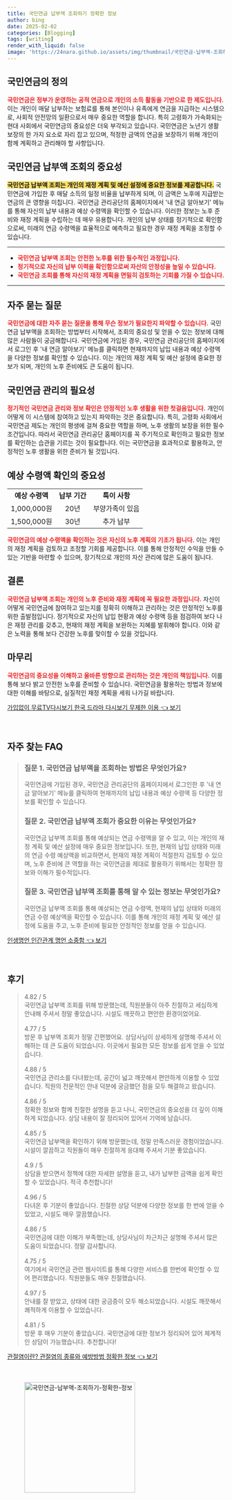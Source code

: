 ```yaml
---
title: 국민연금 납부액 조회하기 정확한 정보
author: bing
date: 2025-02-02
categories: [Blogging]
tags: [writing]
render_with_liquid: false
image: 'https://24nara.github.io/assets/img/thumbnail/국민연금-납부액-조회하기-정확한-정보.webp'
---
```



<h2 id='국민연금의 정의'>국민연금의 정의</h2>

<p><b><span style="color: #ee2323;">국민연금은 정부가 운영하는 공적 연금으로 개인의 소득 활동을 기반으로 한 제도입니다.</span></b> 이는 개인이 매달 납부하는 보험료를 통해 본인이나 유족에게 연금을 지급하는 시스템으로, 사회적 안전망의 일환으로서 매우 중요한 역할을 합니다. 특히 고령화가 가속화되는 현대 사회에서 국민연금의 중요성은 더욱 부각되고 있습니다. 국민연금은 노년기 생활 보장의 한 가지 요소로 자리 잡고 있으며, 적정한 금액의 연금을 보장하기 위해 개인이 함께 계획하고 관리해야 할 사항입니다.</p>

<h2 id='국민연금 납부액 조회의 중요성'>국민연금 납부액 조회의 중요성</h2>

<p><b><span style="background-color: #ffe066;">국민연금 납부액 조회는 개인의 재정 계획 및 예산 설정에 중요한 정보를 제공합니다.</span></b> 국민연금에 가입한 후 매달 소득의 일정 비율을 납부하게 되며, 이 금액은 노후에 지급받는 연금의 큰 영향을 미칩니다. 국민연금 관리공단의 홈페이지에서 '내 연금 알아보기' 메뉴를 통해 자신의 납부 내용과 예상 수령액을 확인할 수 있습니다. 이러한 정보는 노후 준비와 재정 계획을 수립하는 데 매우 유용합니다. 개인의 납부 상태를 정기적으로 확인함으로써, 미래의 연금 수령액을 효율적으로 예측하고 필요한 경우 재정 계획을 조정할 수 있습니다.</p>

<hr />

<ul>
    <li><b><span style="color: #ee2323;">국민연금 납부액 조회는 안전한 노후를 위한 필수적인 과정입니다.</span></b></li>
    <li><b><span style="color: #ee2323;">정기적으로 자신의 납부 이력을 확인함으로써 자산의 안정성을 높일 수 있습니다.</span></b></li>
    <li><b><span style="color: #ee2323;">국민연금 조회를 통해 자신의 재정 계획을 면밀히 검토하는 기회를 가질 수 있습니다.</span></b></li>
</ul>

<hr />

<h2 id='자주 묻는 질문'>자주 묻는 질문</h2>

<p><b><span style="color: #ee2323;">국민연금에 대한 자주 묻는 질문을 통해 무슨 정보가 필요한지 파악할 수 있습니다.</span></b> 국민연금 납부액을 조회하는 방법부터 시작해서, 조회의 중요성 및 얻을 수 있는 정보에 대해 많은 사람들이 궁금해합니다. 국민연금에 가입된 경우, 국민연금 관리공단의 홈페이지에서 로그인 후 '내 연금 알아보기' 메뉴를 클릭하면 현재까지의 납입 내용과 예상 수령액을 다양한 정보를 확인할 수 있습니다. 이는 개인의 재정 계획 및 예산 설정에 중요한 정보가 되며, 개인의 노후 준비에도 큰 도움이 됩니다.</p>

<h2 id='국민연금 관리의 필요성'>국민연금 관리의 필요성</h2>

<p><b><span style="color: #ee2323;">정기적인 국민연금 관리와 정보 확인은 안정적인 노후 생활을 위한 첫걸음입니다.</span></b> 개인이 어떻게 이 시스템에 참여하고 있는지 파악하는 것은 중요합니다. 특히, 고령화 사회에서 국민연금 제도는 개인의 평생에 걸쳐 중요한 역할을 하며, 노후 생활의 보장을 위한 필수 조건입니다. 따라서 국민연금 관리공단 홈페이지를 꼭 주기적으로 확인하고 필요한 정보를 확인하는 습관을 기르는 것이 필요합니다. 이는 국민연금을 효과적으로 활용하고, 안정적인 노후 생활을 위한 준비가 될 것입니다.</p>

<h2 id='예상 수령액 확인의 중요성'>예상 수령액 확인의 중요성</h2>

<table>
    <tr>
        <td style="text-align: center; height: 17px;"><b>예상 수령액</b></td>
        <td style="text-align: center; height: 17px;"><b>납부 기간</b></td>
        <td style="text-align: center; height: 17px;"><b>특이 사항</b></td>
    </tr>
    <tr>
        <td style="text-align: center; height: 17px;">1,000,000원</td>
        <td style="text-align: center; height: 17px;">20년</td>
        <td style="text-align: center; height: 17px;">부양가족이 있음</td>
    </tr>
    <tr>
        <td style="text-align: center; height: 17px;">1,500,000원</td>
        <td style="text-align: center; height: 17px;">30년</td>
        <td style="text-align: center; height: 17px;">추가 납부</td>
    </tr>
</table>

<p><b><span style="color: #ee2323;">국민연금의 예상 수령액을 확인하는 것은 자신의 노후 계획의 기초가 됩니다.</span></b> 이는 개인의 재정 계획을 검토하고 조정할 기회를 제공합니다. 이를 통해 안정적인 수익을 만들 수 있는 기반을 마련할 수 있으며, 장기적으로 개인의 자산 관리에 많은 도움이 됩니다.</p>

<h2 id='결론'>결론</h2>

<p><b><span style="color: #ee2323;">국민연금 납부액 조회는 개인의 노후 준비와 재정 계획에 꼭 필요한 과정입니다.</span></b> 자신이 어떻게 국민연금에 참여하고 있는지를 정확히 이해하고 관리하는 것은 안정적인 노후를 위한 출발점입니다. 정기적으로 자신의 납입 현황과 예상 수령액 등을 점검하여 보다 나은 재정 관리를 갖추고, 현재의 재정 계획을 보완하는 지혜를 발휘해야 합니다. 이와 같은 노력을 통해 보다 건강한 노후를 맞이할 수 있을 것입니다.</p>

<h2 id='마무리'>마무리</h2>

<p><b><span style="color: #ee2323;">국민연금의 중요성을 이해하고 올바른 방향으로 관리하는 것은 개인의 책임입니다.</span></b> 이를 통해 보다 밝고 안전한 노후를 준비할 수 있습니다. 국민연금을 활용하는 방법과 정보에 대한 이해를 바탕으로, 실질적인 재정 계획을 세워 나가길 바랍니다.</p>


<p><a class="click-button" title="가입없이 무료TV다시보기 한국 드라마 다시보기 무제한 이용" href="https://24nara.github.io/posts/%EA%B0%80%EC%9E%85%EC%97%86%EC%9D%B4-%EB%AC%B4%EB%A3%8CTV%EB%8B%A4%EC%8B%9C%EB%B3%B4%EA%B8%B0-%ED%95%9C%EA%B5%AD-%EB%93%9C%EB%9D%BC%EB%A7%88-%EB%8B%A4%EC%8B%9C%EB%B3%B4%EA%B8%B0-%EB%AC%B4%EC%A0%9C%ED%95%9C-%EC%9D%B4%EC%9A%A9/" rel="dofollow">가입없이 무료TV다시보기 한국 드라마 다시보기 무제한 이용 👈 보기</a></p><br>
<h2 id='자주_찾는_FAQ'>자주 찾는 FAQ</h2>
<div itemscope="" itemtype="https://schema.org/FAQPage"> 
<blockquote> 
<div itemscope="" itemprop="mainEntity" itemtype="https://schema.org/Question"> 
<h3 itemprop="name">질문 1. 국민연금 납부액을 조회하는 방법은 무엇인가요?</h3> 
<div itemscope="" itemprop="acceptedAnswer" itemtype="https://schema.org/Answer"> 
<span itemprop="text"> 
<p>국민연금에 가입된 경우, 국민연금 관리공단의 홈페이지에서 로그인한 후 '내 연금 알아보기' 메뉴를 클릭하여 현재까지의 납입 내용과 예상 수령액 등 다양한 정보를 확인할 수 있습니다.</p> 
</span> 
</div> 
</div> 

<div itemscope="" itemprop="mainEntity" itemtype="https://schema.org/Question"> 
<h3 itemprop="name">질문 2. 국민연금 납부액 조회가 중요한 이유는 무엇인가요?</h3> 
<div itemscope="" itemprop="acceptedAnswer" itemtype="https://schema.org/Answer"> 
<span itemprop="text"> 
<p>국민연금 납부액 조회를 통해 예상되는 연금 수령액을 알 수 있고, 이는 개인의 재정 계획 및 예산 설정에 매우 중요한 정보입니다. 또한, 현재의 납입 상태와 미래의 연금 수령 예상액을 비교하면서, 현재의 재정 계획이 적절한지 검토할 수 있으며, 노후 준비에 큰 역할을 하는 국민연금을 제대로 활용하기 위해서는 정확한 정보와 이해가 필수적입니다.</p> 
</span> 
</div> 
</div> 

<div itemscope="" itemprop="mainEntity" itemtype="https://schema.org/Question"> 
<h3 itemprop="name">질문 3. 국민연금 납부액 조회를 통해 알 수 있는 정보는 무엇인가요?</h3> 
<div itemscope="" itemprop="acceptedAnswer" itemtype="https://schema.org/Answer"> 
<span itemprop="text"> 
<p>국민연금 납부액 조회를 통해 예상되는 연금 수령액, 현재의 납입 상태와 미래의 연금 수령 예상액을 확인할 수 있습니다. 이를 통해 개인의 재정 계획 및 예산 설정에 도움을 주고, 노후 준비에 필요한 안정적인 정보를 얻을 수 있습니다.</p> 
</span> 
</div> 
</div> 
</blockquote> 
</div>
<p><a class="click-button" title="인생명언 인간관계 명언 소중함" href="https://24nara.github.io/posts/%EC%9D%B8%EC%83%9D%EB%AA%85%EC%96%B8-%EC%9D%B8%EA%B0%84%EA%B4%80%EA%B3%84-%EB%AA%85%EC%96%B8-%EC%86%8C%EC%A4%91%ED%95%A8/" rel="dofollow">인생명언 인간관계 명언 소중함 👈 보기</a></p><br>
<h2 id='후기'>후기</h2>
<div itemscope itemtype="https://schema.org/Product">
  <blockquote>
  <div itemprop="review" itemscope itemtype="https://schema.org/Review">
      <div itemprop="reviewRating" itemscope itemtype="https://schema.org/Rating"> <span itemprop="ratingValue">4.82</span> / <span itemprop="bestRating">5</span> </div>
      <span itemprop="reviewBody">국민연금 납부액 조회를 위해 방문했는데, 직원분들이 아주 친절하고 세심하게 안내해 주셔서 정말 좋았습니다. 시설도 깨끗하고 편안한 환경이었어요.</span>
  </div>
  <br>
  <div itemprop="review" itemscope itemtype="https://schema.org/Review">
      <div itemprop="reviewRating" itemscope itemtype="https://schema.org/Rating"> <span itemprop="ratingValue">4.77</span> / <span itemprop="bestRating">5</span> </div>
      <span itemprop="reviewBody">방문 후 납부액 조회가 정말 간편했어요. 상담사님이 상세하게 설명해 주셔서 이해하는 데 큰 도움이 되었습니다. 이곳에서 필요한 모든 정보를 쉽게 얻을 수 있었습니다.</span>
  </div>
  <br>
  <div itemprop="review" itemscope itemtype="https://schema.org/Review">
      <div itemprop="reviewRating" itemscope itemtype="https://schema.org/Rating"> <span itemprop="ratingValue">4.88</span> / <span itemprop="bestRating">5</span> </div>
      <span itemprop="reviewBody">국민연금 관리소를 다녀왔는데, 공간이 넓고 깨끗해서 편안하게 이용할 수 있었습니다. 직원의 전문적인 안내 덕분에 궁금했던 점을 모두 해결하고 왔습니다.</span>
  </div>
  <br>
  <div itemprop="review" itemscope itemtype="https://schema.org/Review">
      <div itemprop="reviewRating" itemscope itemtype="https://schema.org/Rating"> <span itemprop="ratingValue">4.86</span> / <span itemprop="bestRating">5</span> </div>
      <span itemprop="reviewBody">정확한 정보와 함께 친절한 설명을 듣고 나니, 국민연금의 중요성을 더 깊이 이해하게 되었습니다. 상담 내용이 잘 정리되어 있어서 기억에 남습니다.</span>
  </div>
  <br>
  <div itemprop="review" itemscope itemtype="https://schema.org/Review">
      <div itemprop="reviewRating" itemscope itemtype="https://schema.org/Rating"> <span itemprop="ratingValue">4.85</span> / <span itemprop="bestRating">5</span> </div>
      <span itemprop="reviewBody">국민연금 납부액을 확인하기 위해 방문했는데, 정말 만족스러운 경험이었습니다. 시설이 깔끔하고 직원들이 매우 친절하게 응대해 주셔서 기분 좋았습니다.</span>
  </div>
  <br>
  <div itemprop="review" itemscope itemtype="https://schema.org/Review">
      <div itemprop="reviewRating" itemscope itemtype="https://schema.org/Rating"> <span itemprop="ratingValue">4.9</span> / <span itemprop="bestRating">5</span> </div>
      <span itemprop="reviewBody">상담을 받으면서 정책에 대한 자세한 설명을 듣고, 내가 납부한 금액을 쉽게 확인할 수 있었습니다. 적극 추천합니다!</span>
  </div>
  <br>
  <div itemprop="review" itemscope itemtype="https://schema.org/Review">
      <div itemprop="reviewRating" itemscope itemtype="https://schema.org/Rating"> <span itemprop="ratingValue">4.96</span> / <span itemprop="bestRating">5</span> </div>
      <span itemprop="reviewBody">다녀온 후 기분이 좋았습니다. 친절한 상담 덕분에 다양한 정보를 한 번에 얻을 수 있었고, 시설도 매우 깔끔했습니다.</span>
  </div>
  <br>
  <div itemprop="review" itemscope itemtype="https://schema.org/Review">
      <div itemprop="reviewRating" itemscope itemtype="https://schema.org/Rating"> <span itemprop="ratingValue">4.86</span> / <span itemprop="bestRating">5</span> </div>
      <span itemprop="reviewBody">국민연금에 대한 이해가 부족했는데, 상담사님이 차근차근 설명해 주셔서 많은 도움이 되었습니다. 정말 감사합니다.</span>
  </div>
  <br>
  <div itemprop="review" itemscope itemtype="https://schema.org/Review">
      <div itemprop="reviewRating" itemscope itemtype="https://schema.org/Rating"> <span itemprop="ratingValue">4.75</span> / <span itemprop="bestRating">5</span> </div>
      <span itemprop="reviewBody">여기에서 국민연금 관련 웹사이트를 통해 다양한 서비스를 한번에 확인할 수 있어 편리했습니다. 직원분들도 매우 친절했습니다.</span>
  </div>
  <br>
  <div itemprop="review" itemscope itemtype="https://schema.org/Review">
      <div itemprop="reviewRating" itemscope itemtype="https://schema.org/Rating"> <span itemprop="ratingValue">4.97</span> / <span itemprop="bestRating">5</span> </div>
      <span itemprop="reviewBody">안내를 잘 받았고, 상태에 대한 궁금증이 모두 해소되었습니다. 시설도 깨끗해서 쾌적하게 이용할 수 있었습니다.</span>
  </div>
  <br>
  <div itemprop="review" itemscope itemtype="https://schema.org/Review">
      <div itemprop="reviewRating" itemscope itemtype="https://schema.org/Rating"> <span itemprop="ratingValue">4.81</span> / <span itemprop="bestRating">5</span> </div>
      <span itemprop="reviewBody">방문 후 매우 기분이 좋았습니다. 국민연금에 대한 정보가 정리되어 있어 체계적인 상담이 가능했습니다. 추천합니다!</span>
  </div>
  </blockquote>
</div>
<p><a class="click-button" title="관절염이란? 관절염의 종류와 예방방법 정확한 정보" href="https://24nara.github.io/posts/%EA%B4%80%EC%A0%88%EC%97%BC%EC%9D%B4%EB%9E%80-%EA%B4%80%EC%A0%88%EC%97%BC%EC%9D%98-%EC%A2%85%EB%A5%98%EC%99%80-%EC%98%88%EB%B0%A9%EB%B0%A9%EB%B2%95-%EC%A0%95%ED%99%95%ED%95%9C-%EC%A0%95%EB%B3%B4/" rel="dofollow">관절염이란? 관절염의 종류와 예방방법 정확한 정보 👈 보기</a></p><br>
<figure class="image"><img src="https://24nara.github.io/assets/img/thumbnail/국민연금-납부액-조회하기-정확한-정보.webp" alt="국민연금-납부액-조회하기-정확한-정보" width="256" height="256"></figure>